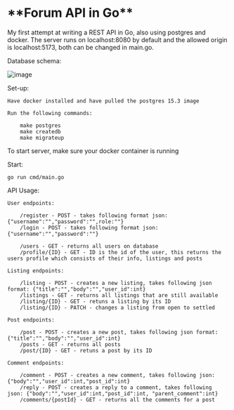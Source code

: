 <h1>**Forum API in Go**</h1>

My first attempt at writing a REST API in Go, also using postgres and docker. The server runs on localhost:8080 by default and the allowed origin is localhost:5173, both can be changed in main.go.

Database schema:

![image](https://github.com/LiamFarese/Forum-API-in-Go/assets/108936972/3273b52b-7f5a-46aa-8f4e-bacfc7465172)


Set-up: 

    Have docker installed and have pulled the postgres 15.3 image

    Run the following commands:

        make postgres
        make createdb
        make migrateup


To start server, make sure your docker container is running

Start:

    go run cmd/main.go

API Usage:

    User endpoints:

        /register - POST - takes following format json: {"username":"","password":"",role:""}
        /login - POST - takes following format json: {"username":"","password":""}

        /users - GET - returns all users on database
        /profile/{ID} - GET - ID is the id of the user, this returns the users profile which consists of their info, listings and posts

    Listing endpoints: 

        /listing - POST - creates a new listing, takes following json format: {"title":"","body":"","user_id":int}
        /listings - GET - returns all listings that are still available
        /listing/{ID} - GET - retuns a listing by its ID
        /listing/{ID} - PATCH - changes a listing from open to settled

    Post endpoints:

        /post - POST - creates a new post, takes following json format: {"title":"","body":"","user_id":int}
        /posts - GET - returns all posts
        /post/{ID} - GET - retuns a post by its ID

    Comment endpoints:

        /comment - POST - creates a new comment, takes following json: {"body":"","user_id":int,"post_id":int}
        /reply - POST - creates a reply to a comment, takes following json: {"body":"","user_id":int,"post_id":int, "parent_comment":int}
        /comments/{postId} - GET - returns all the comments for a post

    


